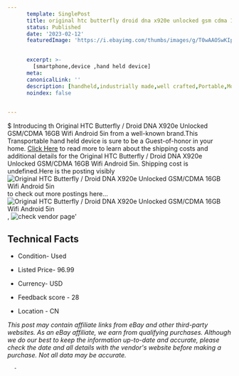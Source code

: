 ```yaml
---
      template: SinglePost
      title: original htc butterfly droid dna x920e unlocked gsm cdma 16gb wifi android 5in
      status: Published
      date: '2023-02-12'
      featuredImage: 'https://i.ebayimg.com/thumbs/images/g/T0wAAOSwKIpWFTqa/s-l225.jpg'
       

      excerpt: >-
        [smartphone,device ,hand held device]
      meta:
      canonicalLink: ''
      description: [handheld,industrially made,well crafted,Portable,Mobile,Compact,Convenient,Lightweight,Maneuverable,Man-portable,Miniature,Carriable,Hand-held,Light,Holdable,Transportable,Mobile device,Pocket-sized,On-the-go,Wireless,Cordless,Compact size,Convenient size, smartphone,device ,hand held device]
      noindex: false
      

---
```

$
      Introducing th Original HTC Butterfly / Droid DNA X920e Unlocked GSM/CDMA 16GB Wifi Android 5in from a well-known brand.This Transportable hand held device is sure to be a Guest-of-honor in your home. [Click Here](https://www.ebay.com/itm/193731430240?hash=item2d1b4b0760%3Ag%3AT0wAAOSwKIpWFTqa&mkevt=1&mkcid=1&mkrid=711-53200-19255-0&campid=%253CePNCampaignId%253E&customid=%253CreferenceId%253E&toolid=10049) to read more to learn about the shipping costs and additional details for the Original HTC Butterfly / Droid DNA X920e Unlocked GSM/CDMA 16GB Wifi Android 5in. Shipping cost is undefined.Here is the posting visibly ![Original HTC Butterfly / Droid DNA X920e Unlocked GSM/CDMA 16GB Wifi Android 5in](https://i.ebayimg.com/thumbs/images/g/T0wAAOSwKIpWFTqa/s-l225.jpg) to check out more postings here... ![Original HTC Butterfly / Droid DNA X920e Unlocked GSM/CDMA 16GB Wifi Android 5in](https://i.ebayimg.com/images/g/T0wAAOSwKIpWFTqa/s-l640.jpg), ![check vendor page](https://origin-galleryplus.ebayimg.com/ws/web/193731430240_2_0_1/225x225.jpg,https://origin-galleryplus.ebayimg.com/ws/web/193731430240_3_0_1/225x225.jpg,https://origin-galleryplus.ebayimg.com/ws/web/193731430240_4_0_1/225x225.jpg,https://origin-galleryplus.ebayimg.com/ws/web/193731430240_5_0_1/225x225.jpg)'

      

 ## Technical Facts 



     
      

 - Condition- Used 


      

 - Listed Price- 96.99 


      

 - Currency- USD 


      

 - Feedback score - 28 


      

 - Location - CN 


      
      

 *_This post may contain affiliate links from eBay and other third-party websites. As an eBay affiliate, we earn from qualifying purchases. Although we do our best to keep the information up-to-date and accurate, please check the date and all details with the vendor's website before making a purchase. Not all data may be accurate._*




      -
